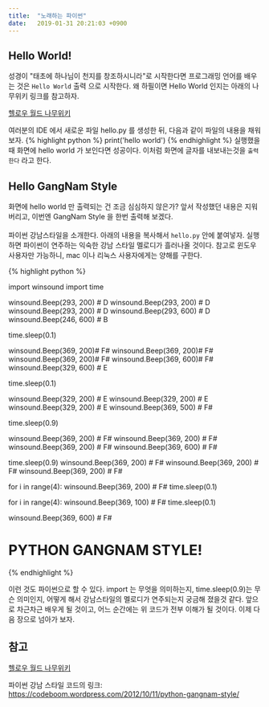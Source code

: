 ```yaml
---
title:  "노래하는 파이썬"
date:   2019-01-31 20:21:03 +0900
---
```



## Hello World!
성경이 "태초에 하나님이 천지를 창조하시니라"로 시작한다면
프로그래밍 언어를 배우는 것은 `Hello World` 출력 으로 시작한다. 
왜 하필이면 Hello World 인지는 아래의 나무위키 링크를 참고하자.

<a target="_blank" href="https://namu.wiki/w/Hello,%20world!">
헬로우 월드 나무위키
</a>


여러분의 IDE 에서 새로운 파일 hello.py 를 생성한 뒤, 
다음과 같이 파일의 내용을 채워보자.
{% highlight python %}
print('hello world')
{% endhighlight %}
실행했을때 화면에 hello world 가 보인다면 성공이다.
이처럼 화면에 글자를 내보내는것을 `출력한다` 라고 한다.

## Hello GangNam Style
화면에 hello world 만 출력되는 건 조금 심심하지 않은가?
앞서 작성했던 내용은 지워버리고, 이번엔 GangNam Style 을 한번 출력해 보겠다.
<br><br>
파이썬 강남스타일을 소개한다.
아래의 내용을 복사해서 `hello.py` 안에 붙여넣자.
실행하면 파이썬이 연주하는 익숙한 강남 스타일 멜로디가 흘러나올 것이다.
참고로 윈도우 사용자만 가능하니, mac 이나 리눅스 사용자에게는 양해를 구한다. 

{% highlight python %}

import winsound
import time

winsound.Beep(293, 200) # D
winsound.Beep(293, 200) # D
winsound.Beep(293, 200) # D
winsound.Beep(293, 600) # D
winsound.Beep(246, 600) # B

time.sleep(0.1)

winsound.Beep(369, 200)# F#
winsound.Beep(369, 200)# F#
winsound.Beep(369, 200)# F#
winsound.Beep(369, 600)# F#
winsound.Beep(329, 600) # E

time.sleep(0.1)

winsound.Beep(329, 200) # E
winsound.Beep(329, 200) # E
winsound.Beep(329, 200) # E
winsound.Beep(369, 500) # F#

time.sleep(0.9)

winsound.Beep(369, 200) # F#
winsound.Beep(369, 200) # F#
winsound.Beep(369, 200) # F#
winsound.Beep(369, 600) # F#

time.sleep(0.9)
winsound.Beep(369, 200) # F#
winsound.Beep(369, 200) # F#
winsound.Beep(369, 200) # F#

for i in range(4):
    winsound.Beep(369, 200) # F#
    time.sleep(0.1)

for i in range(4):
    winsound.Beep(369, 100) # F#
    time.sleep(0.1)

winsound.Beep(369, 600) # F#

# PYTHON GANGNAM STYLE!
{% endhighlight %}

이런 것도 파이썬으로 할 수 있다.
import 는 무엇을 의미하는지, 
time.sleep(0.9)는 무슨 의미인지, 어떻게 해서
강남스타일의 멜로디가 연주되는지 궁금해 졌을것 같다.
앞으로 차근차근 배우게 될 것이고, 어느 순간에는
위 코드가 전부 이해가 될 것이다. 이제 다음 장으로 넘아가 보자.


## 참고
<a target="_blank" href="https://namu.wiki/w/Hello,%20world!">
헬로우 월드 나무위키
</a>

파이썬 강남 스타일 코드의 링크:
<a target="_blank" href="https://codeboom.wordpress.com/2012/10/11/python-gangnam-style/">
https://codeboom.wordpress.com/2012/10/11/python-gangnam-style/</a>
